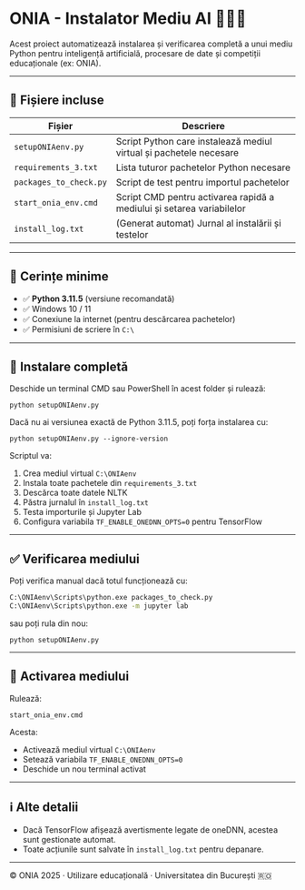 
# ONIA - Instalator Mediu AI 🧠🇷🇴

Acest proiect automatizează instalarea și verificarea completă a unui mediu Python pentru inteligență artificială, procesare de date și competiții educaționale (ex: ONIA).

---

## 📁 Fișiere incluse

| Fișier                       | Descriere                                                                 |
|------------------------------|---------------------------------------------------------------------------|
| `setupONIAenv.py`            | Script Python care instalează mediul virtual și pachetele necesare        |
| `requirements_3.txt`         | Lista tuturor pachetelor Python necesare                                  |
| `packages_to_check.py`       | Script de test pentru importul pachetelor                                 |
| `start_onia_env.cmd`         | Script CMD pentru activarea rapidă a mediului și setarea variabilelor     |
| `install_log.txt`            | (Generat automat) Jurnal al instalării și testelor                        |

---

## 🔧 Cerințe minime

- ✅ **Python 3.11.5** (versiune recomandată)
- ✅ Windows 10 / 11
- ✅ Conexiune la internet (pentru descărcarea pachetelor)
- ✅ Permisiuni de scriere în `C:\`

---

## 🔄 Instalare completă

Deschide un terminal CMD sau PowerShell în acest folder și rulează:

```
python setupONIAenv.py
```

Dacă nu ai versiunea exactă de Python 3.11.5, poți forța instalarea cu:

```
python setupONIAenv.py --ignore-version
```

Scriptul va:

1. Crea mediul virtual `C:\ONIAenv`
2. Instala toate pachetele din `requirements_3.txt`
3. Descărca toate datele NLTK
4. Păstra jurnalul în `install_log.txt`
5. Testa importurile și Jupyter Lab
6. Configura variabila `TF_ENABLE_ONEDNN_OPTS=0` pentru TensorFlow

---

## ✅ Verificarea mediului

Poți verifica manual dacă totul funcționează cu:

```cmd
C:\ONIAenv\Scripts\python.exe packages_to_check.py
C:\ONIAenv\Scripts\python.exe -m jupyter lab
```

sau poți rula din nou:

```
python setupONIAenv.py
```

---

## 🧠 Activarea mediului

Rulează:

```
start_onia_env.cmd
```

Acesta:

- Activează mediul virtual `C:\ONIAenv`
- Setează variabila `TF_ENABLE_ONEDNN_OPTS=0`
- Deschide un nou terminal activat

---

## ℹ️ Alte detalii

- Dacă TensorFlow afișează avertismente legate de oneDNN, acestea sunt gestionate automat.
- Toate acțiunile sunt salvate în `install_log.txt` pentru depanare.

---

© ONIA 2025 · Utilizare educațională · Universitatea din București 🇷🇴
